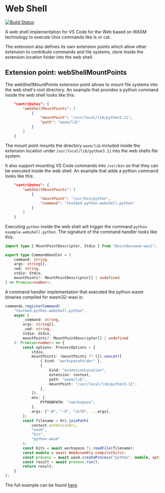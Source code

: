# Web Shell

[![Build Status](https://dev.azure.com/vscode/vscode-wasm/_apis/build/status/microsoft.vscode-wasm?branchName=main)](https://dev.azure.com/vscode/vscode-wasm/_build/latest?definitionId=47&branchName=main)

A web shell implementation for VS Code for the Web based on WASM technology to
execute Unix commands like ls or cat.

The extension also defines its own extension points which allow other extension
to contribute commands and file systems, store inside the extension location
folder into the web shell.

## Extension point: webShellMountPoints

The webShellMountPoints extension point allows to mount file systems into the
web shell's root directory. An example that provides a python command inside the
web shell looks like this:

```json
	"contributes": {
		"webShellMountPoints": [
			{
				"mountPoint": "/usr/local/lib/python3.11",
				"path": "wasm/lib"
			}
		]
	}
```

The mount point mounts the directory `wasm/lib` included inside the extension
location under `/usr/local/lib/python3.11` into the web shells file system.

It also support mounting VS Code commands into `/usr/bin` so that they can be
executed inside the web shell. An example that adds a python command looks like
this:

```json
	"contributes": {
		"webShellMountPoints": [
			{
				"mountPoint": "/usr/bin/python",
				"command": "testbed-python.webshell.python"
			}
		]
	}
```

Executing `python` inside the web shell will trigger the command
`python-example.webshell.python`. The signature of the command handler looks
like this:

```ts
import type { MountPointDescriptor, Stdio } from "@vscode/wasm-wasi";

export type CommandHandler = (
	command: string,
	args: string[],
	cwd: string,
	stdio: Stdio,
	mountPoints?: MountPointDescriptor[] | undefined
) => Promise<number>;
```

A command handler implementation that executed the python.wasm binaries compiled
for wasm32-wasi is:

```ts
commands.registerCommand(
	"testbed-python.webshell.python",
	async (
		_command: string,
		args: string[],
		_cwd: string,
		stdio: Stdio,
		mountPoints?: MountPointDescriptor[] | undefined
	): Promise<number> => {
		const options: ProcessOptions = {
			stdio,
			mountPoints: (mountPoints ?? []).concat([
				{ kind: "workspaceFolder" },
				{
					kind: "extensionLocation",
					extension: context,
					path: "wasm/lib",
					mountPoint: "/usr/local/lib/python3.11",
				},
			]),
			env: {
				PYTHONPATH: "/workspace",
			},
			args: ["-B", "-X", "utf8", ...args],
		};
		const filename = Uri.joinPath(
			context.extensionUri,
			"wasm",
			"bin",
			"python.wasm"
		);
		const bits = await workspace.fs.readFile(filename);
		const module = await WebAssembly.compile(bits);
		const process = await wasm.createProcess("python", module, options);
		const result = await process.run();
		return result;
	}
);
```

The full example can be found
[here](https://insiders.vscode.dev/github/microsoft/vscode-wasi/blob/main/testbeds/python/package.json#L1).
